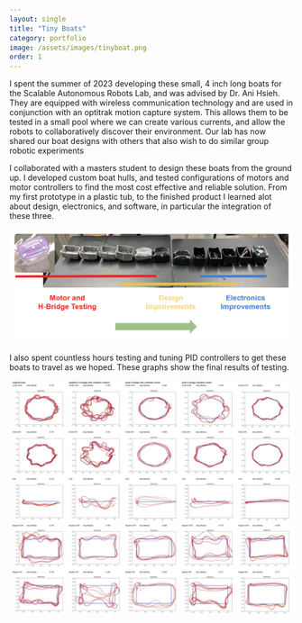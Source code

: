 ```yaml
---
layout: single
title: "Tiny Boats"
category: portfolio
image: /assets/images/tinyboat.png
order: 1
---
```


I spent the summer of 2023 developing these small, 4 inch long boats for the Scalable Autonomous Robots Lab, and was advised by Dr. Ani Hsieh. They are equipped with wireless communication technology and are used in conjunction with an optitrak motion capture system. This allows them to be tested in a small pool where we can create various currents, and allow the robots to collaboratively discover their environment. Our lab has now shared our boat designs with others that also wish to do similar group robotic experiments

I collaborated with a masters student to design these boats from the ground up. I developed custom boat hulls, and tested configurations of motors and motor controllers to find the most cost effective and reliable solution. From my first prototype in a plastic tub, to the finished product I learned alot about design, electronics, and software, in particular the integration of these three. 

![Development Process of Boats](/assets/images/fishyBoatDevelopment.png)

I also spent countless hours testing and tuning PID controllers to get these boats to travel as we hoped. These graphs show the final results of testing.

![PID Tuning Results (left original, proceeding to right are continued improvements to the new PID controller](/assets/images/PID.png)

